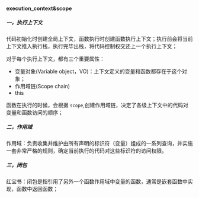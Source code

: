 #### execution_context&scope

##### 一，执行上下文

代码初始化时创建全局上下文，函数执行时创建函数执行上下文；执行前会将当前上下文推入执行栈，执行完毕出栈，将代码控制权交还上一个执行上下文；

对于每个执行上下文，都有三个重要属性：

- 变量对象(Variable object，VO)：上下文定义的变量和函数都存在于这个对象；
- 作用域链(Scope chain)
- this

函数在执行的时候，会根据 `scope`,创建作用域链，决定了各级上下文中的代码对变量和函数访问的顺序；

##### 二，作用域 

作用域：负责收集并维护由所有声明的标识符（变量）组成的一系列查询，并实施一套非常严格的规则，确定当前执行的代码对这些标识符的访问权限。



##### 三，闭包

红宝书：闭包是指引用了另外一个函数作用域中变量的函数，通常是嵌套函数中实现，函数中返回函数；